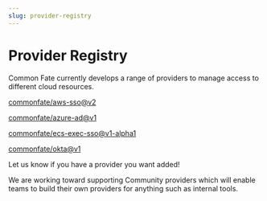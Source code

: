 ```yaml
---
slug: provider-registry
---
```


# Provider Registry

Common Fate currently develops a range of providers to manage access to different cloud resources.

[commonfate/aws-sso@v2](commonfate/aws-sso/v2/setup)

[commonfate/azure-ad@v1](commonfate/azure-ad/v1/setup)

[commonfate/ecs-exec-sso@v1-alpha1](commonfate/ecs-exec-sso/v1-alpha1/setup)

[commonfate/okta@v1](commonfate/okta/v1/setup)

Let us know if you have a provider you want added!

We are working toward supporting Community providers which will enable teams to build their own providers for anything such as internal tools.
